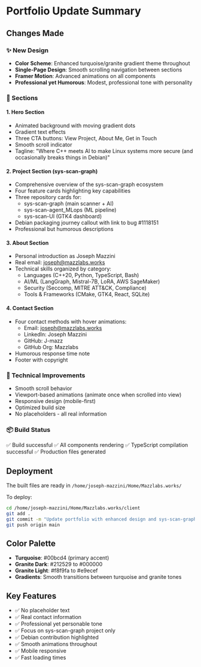 # Portfolio Update Summary

## Changes Made

### ✨ New Design
- **Color Scheme**: Enhanced turquoise/granite gradient theme throughout
- **Single-Page Design**: Smooth scrolling navigation between sections
- **Framer Motion**: Advanced animations on all components
- **Professional yet Humorous**: Modest, professional tone with personality

### 📝 Sections

#### 1. Hero Section
- Animated background with moving gradient dots
- Gradient text effects
- Three CTA buttons: View Project, About Me, Get in Touch
- Smooth scroll indicator
- Tagline: "Where C++ meets AI to make Linux systems more secure (and occasionally breaks things in Debian)"

#### 2. Project Section (sys-scan-graph)
- Comprehensive overview of the sys-scan-graph ecosystem
- Four feature cards highlighting key capabilities
- Three repository cards for:
  - sys-scan-graph (main scanner + AI)
  - sys-scan-agent_MLops (ML pipeline)
  - sys-scan-UI (GTK4 dashboard)
- Debian packaging journey callout with link to bug #1118151
- Professional but humorous descriptions

#### 3. About Section
- Personal introduction as Joseph Mazzini
- Real email: joseph@mazzlabs.works
- Technical skills organized by category:
  - Languages (C++20, Python, TypeScript, Bash)
  - AI/ML (LangGraph, Mistral-7B, LoRA, AWS SageMaker)
  - Security (Seccomp, MITRE ATT&CK, Compliance)
  - Tools & Frameworks (CMake, GTK4, React, SQLite)

#### 4. Contact Section
- Four contact methods with hover animations:
  - Email: joseph@mazzlabs.works
  - LinkedIn: Joseph Mazzini
  - GitHub: J-mazz
  - GitHub Org: Mazzlabs
- Humorous response time note
- Footer with copyright

### 🎨 Technical Improvements
- Smooth scroll behavior
- Viewport-based animations (animate once when scrolled into view)
- Responsive design (mobile-first)
- Optimized build size
- No placeholders - all real information

### 📦 Build Status
✅ Build successful
✅ All components rendering
✅ TypeScript compilation successful
✅ Production files generated

## Deployment
The built files are ready in `/home/joseph-mazzini/Home/Mazzlabs.works/`

To deploy:
```bash
cd /home/joseph-mazzini/Home/Mazzlabs.works/client
git add .
git commit -m "Update portfolio with enhanced design and sys-scan-graph focus"
git push origin main
```

## Color Palette
- **Turquoise**: #00bcd4 (primary accent)
- **Granite Dark**: #212529 to #000000
- **Granite Light**: #f8f9fa to #e9ecef
- **Gradients**: Smooth transitions between turquoise and granite tones

## Key Features
- ✅ No placeholder text
- ✅ Real contact information
- ✅ Professional yet personable tone
- ✅ Focus on sys-scan-graph project only
- ✅ Debian contribution highlighted
- ✅ Smooth animations throughout
- ✅ Mobile responsive
- ✅ Fast loading times
